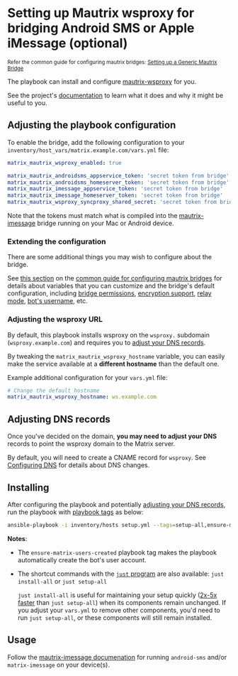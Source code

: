 # Setting up Mautrix wsproxy for bridging Android SMS or Apple iMessage (optional)

<sup>Refer the common guide for configuring mautrix bridges: [Setting up a Generic Mautrix Bridge](configuring-playbook-bridge-mautrix-bridges.md)</sup>

The playbook can install and configure [mautrix-wsproxy](https://github.com/mautrix/wsproxy) for you.

See the project's [documentation](https://github.com/mautrix/wsproxy/blob/master/README.md) to learn what it does and why it might be useful to you.

## Adjusting the playbook configuration

To enable the bridge, add the following configuration to your `inventory/host_vars/matrix.example.com/vars.yml` file:

```yaml
matrix_mautrix_wsproxy_enabled: true

matrix_mautrix_androidsms_appservice_token: 'secret token from bridge'
matrix_mautrix_androidsms_homeserver_token: 'secret token from bridge'
matrix_mautrix_imessage_appservice_token: 'secret token from bridge'
matrix_mautrix_imessage_homeserver_token: 'secret token from bridge'
matrix_mautrix_wsproxy_syncproxy_shared_secret: 'secret token from bridge'
```

Note that the tokens must match what is compiled into the [mautrix-imessage](https://github.com/mautrix/imessage) bridge running on your Mac or Android device.

### Extending the configuration

There are some additional things you may wish to configure about the bridge.

See [this section](configuring-playbook-bridge-mautrix-bridges.md#extending-the-configuration) on the [common guide for configuring mautrix bridges](configuring-playbook-bridge-mautrix-bridges.md) for details about variables that you can customize and the bridge's default configuration, including [bridge permissions](configuring-playbook-bridge-mautrix-bridges.md#configure-bridge-permissions-optional), [encryption support](configuring-playbook-bridge-mautrix-bridges.md#enable-encryption-optional), [relay mode](configuring-playbook-bridge-mautrix-bridges.md#enable-relay-mode-optional), [bot's username](configuring-playbook-bridge-mautrix-bridges.md#set-the-bots-username-optional), etc.

### Adjusting the wsproxy URL

By default, this playbook installs wsproxy on the `wsproxy.` subdomain (`wsproxy.example.com`) and requires you to [adjust your DNS records](#adjusting-dns-records).

By tweaking the `matrix_mautrix_wsproxy_hostname` variable, you can easily make the service available at a **different hostname** than the default one.

Example additional configuration for your `vars.yml` file:

```yaml
# Change the default hostname
matrix_mautrix_wsproxy_hostname: ws.example.com
```

## Adjusting DNS records

Once you've decided on the domain, **you may need to adjust your DNS** records to point the wsproxy domain to the Matrix server.

By default, you will need to create a CNAME record for `wsproxy`. See [Configuring DNS](configuring-dns.md) for details about DNS changes.

## Installing

After configuring the playbook and potentially [adjusting your DNS records](#adjusting-dns-records), run the playbook with [playbook tags](playbook-tags.md) as below:

<!-- NOTE: let this conservative command run (instead of install-all) to make it clear that failure of the command means something is clearly broken. -->
```sh
ansible-playbook -i inventory/hosts setup.yml --tags=setup-all,ensure-matrix-users-created,start
```

**Notes**:

- The `ensure-matrix-users-created` playbook tag makes the playbook automatically create the bot's user account.

- The shortcut commands with the [`just` program](just.md) are also available: `just install-all` or `just setup-all`

  `just install-all` is useful for maintaining your setup quickly ([2x-5x faster](../CHANGELOG.md#2x-5x-performance-improvements-in-playbook-runtime) than `just setup-all`) when its components remain unchanged. If you adjust your `vars.yml` to remove other components, you'd need to run `just setup-all`, or these components will still remain installed.

## Usage

Follow the [mautrix-imessage documenation](https://docs.mau.fi/bridges/go/imessage/index.html) for running `android-sms` and/or `matrix-imessage` on your device(s).
